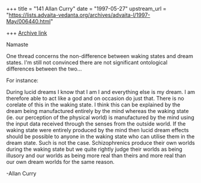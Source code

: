 +++
title = "141 Allan Curry"
date = "1997-05-27"
upstream_url = "https://lists.advaita-vedanta.org/archives/advaita-l/1997-May/006440.html"

+++
[Archive link](https://lists.advaita-vedanta.org/archives/advaita-l/1997-May/006440.html)

Namaste

One thread concerns the non-difference between waking states and
dream states. I'm still not convinced there are not significant
ontological differences between the two...

For instance:

During lucid dreams I know that I am I and everything else is my dream.
I am therefore able to act like a god and on occasion do just that.
There is no corelate of this in the waking state. I think this can be
explained by the dream being manufactured entirely by the mind whereas
the waking state (ie. our perception of the physical world) is manufactured
by the mind using the input data received through the senses from the
outside world. If the waking state were entirely produced by the mind then
lucid dream effects should be possible to anyone in the waking state who
can utilise them in the dream state. Such is not the case. Schizophrenics
produce their own worlds during the waking state but we quite rightly
judge their worlds as being illusory and our worlds as being more real
than theirs and more real than our own dream worlds for the same reason.

-Allan Curry

